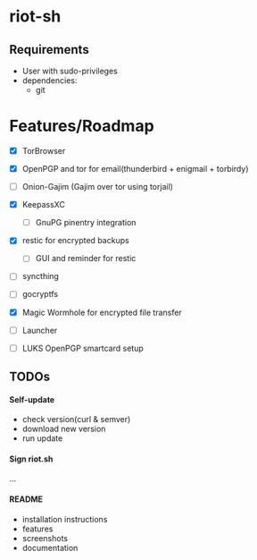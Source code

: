 # riot-sh

## Requirements

  * User with sudo-privileges
  * dependencies:
    * git

# Features/Roadmap

  - [x] TorBrowser
  - [x] OpenPGP and tor for email(thunderbird + enigmail + torbirdy)
  - [ ] Onion-Gajim (Gajim over tor using torjail)
  - [x] KeepassXC
    - [ ] GnuPG pinentry integration
  - [x] restic for encrypted backups
    - [ ] GUI and reminder for restic
  - [ ] syncthing
  - [ ] gocryptfs
  - [x] Magic Wormhole for encrypted file transfer
  - [ ] Launcher
  - [ ] LUKS OpenPGP smartcard setup


## TODOs

#### Self-update

  * check version(curl & semver)
  * download new version
  * run update

#### Sign riot.sh

...


#### README

  * installation instructions
  * features
  * screenshots
  * documentation

